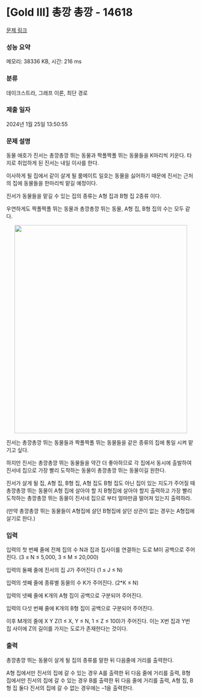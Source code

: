 # [Gold III] 총깡 총깡 - 14618 

[문제 링크](https://www.acmicpc.net/problem/14618) 

### 성능 요약

메모리: 38336 KB, 시간: 216 ms

### 분류

데이크스트라, 그래프 이론, 최단 경로

### 제출 일자

2024년 1월 25일 13:50:55

### 문제 설명

<p dir="ltr">동물 애호가 진서는 총깡총깡 뛰는 동물과 짝폴짝폴 뛰는 동물들을 K마리씩 키운다. 타지로 취업하게 된 진서는 내일 이사를 한다.</p>

<p dir="ltr">이사하게 될 집에서 같이 살게 될 룸메이트 일호는 동물을 싫어하기 때문에 진서는 근처의 집에 동물들을 한마리씩 맡길 예정이다.</p>

<p dir="ltr">진서가 동물들을 맡길 수 있는 집의 종류는 A형 집과 B형 집 2종류 이다.</p>

<p>우연하게도 짝폴짝폴 뛰는 동물과 총깡총깡 뛰는 동물, A형 집, B형 집의 수는 모두 같다.</p>

<p style="text-align: center;"><img alt="" src="" style="height:554px; width:460px"></p>

<p dir="ltr">진서는 총깡총깡 뛰는 동물들과 짝폴짝폴 뛰는 동물들을 같은 종류의 집에 통일 시켜 맡기고 싶다.</p>

<p dir="ltr">하지만 진서는 총깡총깡 뛰는 동물들을 약간 더 좋아하므로 각 집에서 동시에 출발하여 진서네 집으로 가장 빨리 도착하는 동물이 총깡총깡 뛰는 동물이길 원한다.</p>

<p dir="ltr">진서가 살게 될 집, A형 집, B형 집, A형 집도 B형 집도 아닌 집이 있는 지도가 주어질 때 총깡총깡 뛰는 동물이 A형 집에 살아야 할 지 B형집에 살아야 할지 출력하고 가장 빨리 도착하는 총깡총깡 뛰는 동물이 진서네 집으로 부터 얼마만큼 떨어져 있는지 출력하라.</p>

<p>(만약 총깡총깡 뛰는 동물들이 A형집에 살던 B형집에 살던 상관이 없는 경우는 A형집에 살기로 한다.)</p>

### 입력 

 <p dir="ltr">입력의 첫 번째 줄에 전체 집의 수 N과 집과 집사이를 연결하는 도로 M이 공백으로 주어진다. (3 ≤ N ≤ 5,000, 3 ≤ M ≤ 20,000)</p>

<p dir="ltr">입력의 둘째 줄에 진서의 집 J가 주어진다 (1 ≤ J ≤ N)</p>

<p dir="ltr">입력의 셋째 줄에 종류별 동물의 수 K가 주어진다. (2*K ≤ N)</p>

<p dir="ltr">입력의 넷째 줄에 K개의 A형 집이 공백으로 구분되어 주어진다.</p>

<p dir="ltr">입력의 다섯 번째 줄에 K개의 B형 집이 공백으로 구분되어 주어진다.</p>

<p>이후 M개의 줄에 X Y Z(1 ≤ X, Y ≤ N, 1 ≤ Z ≤ 100)가 주어진다. 이는 X번 집과 Y번 집 사이에 Z의 길이를 가지는 도로가 존재한다는 것이다.</p>

### 출력 

 <p dir="ltr">총깡총깡 뛰는 동물이 살게 될 집의 종류를 말한 뒤 다음줄에 거리를 출력한다.</p>

<p>A형 집에서만 진서의 집에 갈 수 있는 경우 A를 출력한 뒤 다음 줄에 거리를 출력, B형 집에서만 진서의 집에 갈 수 있는 경우 B를 출력한 뒤 다음 줄에 거리를 출력, A형 집, B형 집 둘다 진서의 집에 갈 수 없는 경우에는 –1을 출력한다.</p>

